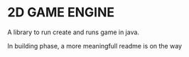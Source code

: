 # 2D GAME ENGINE

A library to run create and runs game in java.

In building phase, a more meaningfull readme is on the way